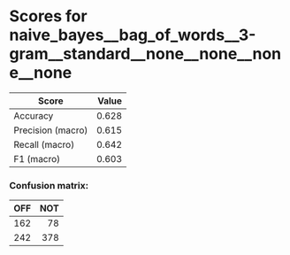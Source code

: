 # Scores for naive_bayes__bag_of_words__3-gram__standard__none__none__none__none
|      Score      |Value|
|-----------------|----:|
|Accuracy         |0.628|
|Precision (macro)|0.615|
|Recall (macro)   |0.642|
|F1 (macro)       |0.603|

### Confusion matrix:
|OFF|NOT|
|--:|--:|
|162| 78|
|242|378|
